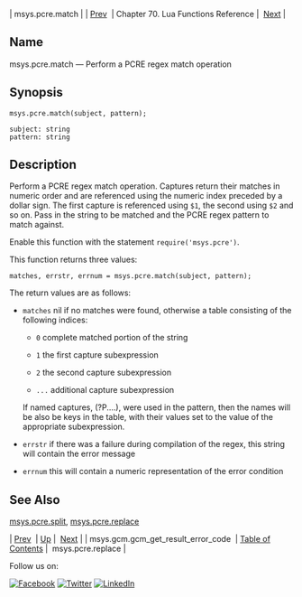 | msys.pcre.match |
| [Prev](lua.ref.msys.gcm.gcm_get_result_error_code.php)  | Chapter 70. Lua Functions Reference |  [Next](lua.ref.msys.pcre.replace.php) |

<a name="lua.ref.msys.pcre.match"></a>
## Name

msys.pcre.match — Perform a PCRE regex match operation

<a name="idp18230080"></a>
## Synopsis

`msys.pcre.match(subject, pattern);`

```
subject: string
pattern: string
```
<a name="idp18233072"></a>
## Description

Perform a PCRE regex match operation. Captures return their matches in numeric order and are referenced using the numeric index preceded by a dollar sign. The first capture is referenced using `$1`, the second using `$2` and so on. Pass in the string to be matched and the PCRE regex pattern to match against.

Enable this function with the statement `require('msys.pcre')`.

This function returns three values:

`matches, errstr, errnum = msys.pcre.match(subject, pattern);`

The return values are as follows:

*   `matches` nil if no matches were found, otherwise a table consisting of the following indices:

    *   `0` complete matched portion of the string

    *   `1` the first capture subexpression

    *   `2` the second capture subexpression

    *   `...` additional capture subexpression

    If named captures, (?P<name>....), were used in the pattern, then the names will be also be keys in the table, with their values set to the value of the appropriate subexpression.

*   `errstr` if there was a failure during compilation of the regex, this string will contain the error message

*   `errnum` this will contain a numeric representation of the error condition

<a name="idp18250160"></a>
## See Also

[msys.pcre.split](lua.ref.msys.pcre.split.php "msys.pcre.split"), [msys.pcre.replace](lua.ref.msys.pcre.replace.php "msys.pcre.replace")

| [Prev](lua.ref.msys.gcm.gcm_get_result_error_code.php)  | [Up](lua.function.details.php) |  [Next](lua.ref.msys.pcre.replace.php) |
| msys.gcm.gcm_get_result_error_code  | [Table of Contents](index.php) |  msys.pcre.replace |

Follow us on:

[![Facebook](https://support.messagesystems.com/images/icon-facebook.png)](http://www.facebook.com/messagesystems) [![Twitter](https://support.messagesystems.com/images/icon-twitter.png)](http://twitter.com/#!/MessageSystems) [![LinkedIn](https://support.messagesystems.com/images/icon-linkedin.png)](http://www.linkedin.com/company/message-systems)